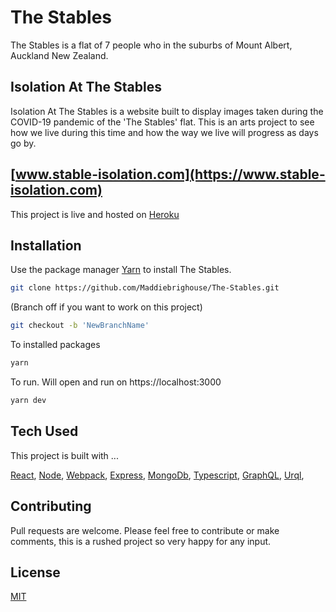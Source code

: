 # The Stables

The Stables is a flat of 7 people who in the suburbs of Mount Albert, Auckland New Zealand.

## Isolation At The Stables

Isolation At The Stables is a website built to display images taken during the COVID-19 pandemic of the 'The Stables' flat. This is an arts project to see how we live during this time and how the way we live will progress as days go by.

## [www.stable-isolation.com](https://www.stable-isolation.com)

This project is live and hosted on [Heroku](https://www.heroku.com/)

## Installation

Use the package manager [Yarn](https://yarnpkg.com/) to install The Stables.

```bash
git clone https://github.com/Maddiebrighouse/The-Stables.git
```

(Branch off if you want to work on this project)

```bash
git checkout -b 'NewBranchName'
```

To installed packages

```bash
yarn
```

To run. Will open and run on https://localhost:3000

```bash
yarn dev
```

## Tech Used

This project is built with ...

[React](https://reactjs.org/),
[Node](https://nodejs.org/en/),
[Webpack](https://webpack.js.org/),
[Express](https://expressjs.com/),
[MongoDb](https://www.mongodb.com/),
[Typescript](https://www.typescriptlang.org/),
[GraphQL](https://graphql.org/),
[Urql](https://formidable.com/open-source/urql/),

## Contributing

Pull requests are welcome. Please feel free to contribute or make comments, this is a rushed project so very happy for any input.

## License

[MIT](https://choosealicense.com/licenses/mit/)
